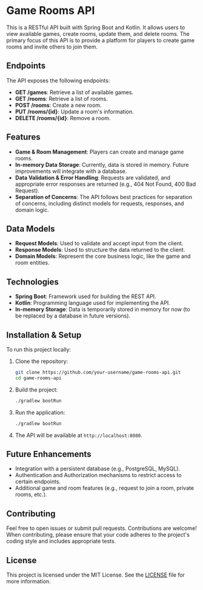 # Game Rooms API

This is a RESTful API built with Spring Boot and Kotlin. It allows users to view available games, create rooms, update them, and delete rooms. The primary focus of this API is to provide a platform for players to create game rooms and invite others to join them.

## Endpoints

The API exposes the following endpoints:

- **GET /games**: Retrieve a list of available games.
- **GET /rooms**: Retrieve a list of rooms.
- **POST /rooms**: Create a new room.
- **PUT /rooms/{id}**: Update a room's information.
- **DELETE /rooms/{id}**: Remove a room.

## Features

- **Game & Room Management**: Players can create and manage game rooms.
- **In-memory Data Storage**: Currently, data is stored in memory. Future improvements will integrate with a database.
- **Data Validation & Error Handling**: Requests are validated, and appropriate error responses are returned (e.g., 404 Not Found, 400 Bad Request).
- **Separation of Concerns**: The API follows best practices for separation of concerns, including distinct models for requests, responses, and domain logic.

## Data Models

- **Request Models**: Used to validate and accept input from the client.
- **Response Models**: Used to structure the data returned to the client.
- **Domain Models**: Represent the core business logic, like the game and room entities.

## Technologies

- **Spring Boot**: Framework used for building the REST API.
- **Kotlin**: Programming language used for implementing the API.
- **In-memory Storage**: Data is temporarily stored in memory for now (to be replaced by a database in future versions).

## Installation & Setup

To run this project locally:

1. Clone the repository:

   ```bash
   git clone https://github.com/your-username/game-rooms-api.git
   cd game-rooms-api

2. Build the project:

   ```bash
   ./gradlew bootRun
   
3. Run the application:

   ```bash
   ./gradlew bootRun
   
4. The API will be available at `http://localhost:8080`.

## Future Enhancements

- Integration with a persistent database (e.g., PostgreSQL, MySQL).
- Authentication and Authorization mechanisms to restrict access to certain endpoints.
- Additional game and room features (e.g., request to join a room, private rooms, etc.).


## Contributing

Feel free to open issues or submit pull requests. Contributions are welcome! When contributing, please ensure that your code adheres to the project's coding style and includes appropriate tests.

## License

This project is licensed under the MIT License. See the [LICENSE](LICENSE) file for more information.
